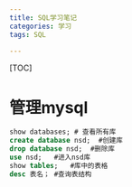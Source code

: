 ```yaml
---
title: SQL学习笔记
categories: 学习
tags: SQL

---
```


[TOC]

# 管理mysql

```sql
show databases; # 查看所有库
create database nsd;  #创建库
drop database nsd;  #删除库
use nsd;   #进入nsd库
show tables;   #库中的表格
desc 表名； #查询表结构
```

